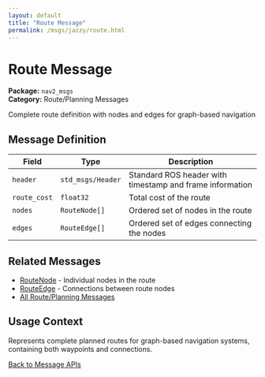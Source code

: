 ```yaml
---
layout: default
title: "Route Message"
permalink: /msgs/jazzy/route.html
---
```


# Route Message

**Package:** `nav2_msgs`  
**Category:** Route/Planning Messages

Complete route definition with nodes and edges for graph-based navigation

## Message Definition

| Field | Type | Description |
|-------|------|-------------|
| `header` | `std_msgs/Header` | Standard ROS header with timestamp and frame information |
| `route_cost` | `float32` | Total cost of the route |
| `nodes` | `RouteNode[]` | Ordered set of nodes in the route |
| `edges` | `RouteEdge[]` | Ordered set of edges connecting the nodes |

## Related Messages

- [RouteNode](/msgs/jazzy/routenode.html) - Individual nodes in the route
- [RouteEdge](/msgs/jazzy/routeedge.html) - Connections between route nodes
- [All Route/Planning Messages](/msgs/jazzy/index.html#route-planning-messages)

## Usage Context

Represents complete planned routes for graph-based navigation systems, containing both waypoints and connections.

[Back to Message APIs](/msgs/jazzy/)
